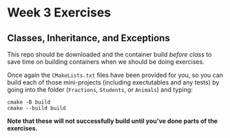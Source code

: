 # Week 3 Exercises
## Classes, Inheritance, and Exceptions

This repo should be downloaded and the container build _before class_ to save time on building containers when we should be doing exercises. 

Once again the `CMakeLists.txt` files have been provided for you, so you can build each of those mini-projects (including exectutables and any tests) by going into the folder (`Fractions`, `Students`, or `Animals`) and typing:
```bash=
cmake -B build
cmake --build build
```
**Note that these will not successfully build until you've done parts of the exercises.**